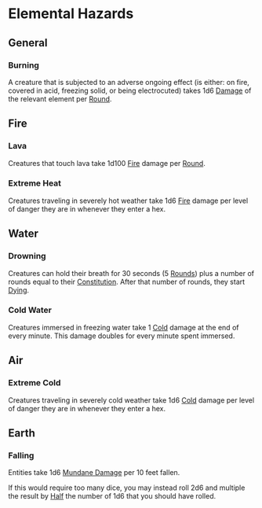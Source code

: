 # Elemental Hazards

## General

### Burning

A creature that is subjected to an adverse ongoing effect (is either: on fire, covered in acid, freezing solid, or being electrocuted) takes 1d6 [Damage](../Combat/Damage%20Types/{Damage%20Types}.md) of the relevant element per [Round](../Core%20Procedures/Round.md).

## Fire

### Lava

Creatures that touch lava take 1d100 [Fire](../Combat/Damage%20Types/Fire.md) damage per [Round](../Core%20Procedures/Round.md).

### Extreme Heat

Creatures traveling in severely hot weather take 1d6 [Fire](../Combat/Damage%20Types/Fire.md) damage per level of danger they are in whenever they enter a hex.

## Water

### Drowning

Creatures can hold their breath for 30 seconds (5 [Rounds](../Core%20Procedures/Round.md)) plus a number of rounds equal to their [Constitution](../../Player%20Characters/The%20Ability%20Scores/Constitution.md). After that number of rounds, they start [Dying](../Conditions/Dying.md).

### Cold Water

Creatures immersed in freezing water take 1 [Cold](../Combat/Damage%20Types/Cold.md) damage at the end of every minute. This damage doubles for every minute spent immersed.

## Air

### Extreme Cold

Creatures traveling in severely cold weather take 1d6 [Cold](../Combat/Damage%20Types/Cold.md) damage per level of danger they are in whenever they enter a hex.

## Earth

### Falling

Entities take 1d6 [Mundane Damage](../Combat/Damage%20Types/Mundane%20Damage.md) per 10 feet fallen.

If this would require too many dice, you may instead roll 2d6 and multiple the result by [Half](../Core%20Procedures/Half.md) the number of 1d6 that you should have rolled.
